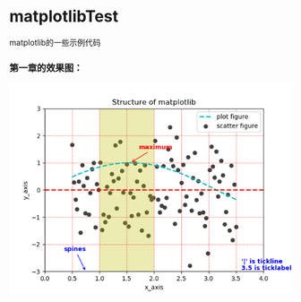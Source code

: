 # matplotlibTest
matplotlib的一些示例代码

### 第一章的效果图：

![image](https://github.com/MichaelLee826/matplotlibtest/blob/master/images/Chapter1_Figure_1.png)
